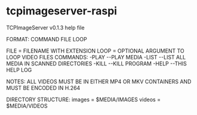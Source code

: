 # tcpimageserver-raspi

TCPImageServer v0.1.3 help file

FORMAT:
COMMAND FILE LOOP

FILE = FILENAME WITH EXTENSION
LOOP = OPTIONAL ARGUMENT TO LOOP VIDEO FILES
COMMANDS:
 -PLAY	--PLAY MEDIA 
 -LIST	--LIST ALL MEDIA IN SCANNED DIRECTORIES
 -KILL	--KILL PROGRAM
 -HELP	--THIS HELP LOG

NOTES:
ALL VIDEOS MUST BE IN EITHER MP4 OR MKV CONTAINERS AND MUST BE ENCODED IN H.264

DIRECTORY STRUCTURE:
images = $MEDIA/IMAGES
videos = $MEDIA/VIDEOS
